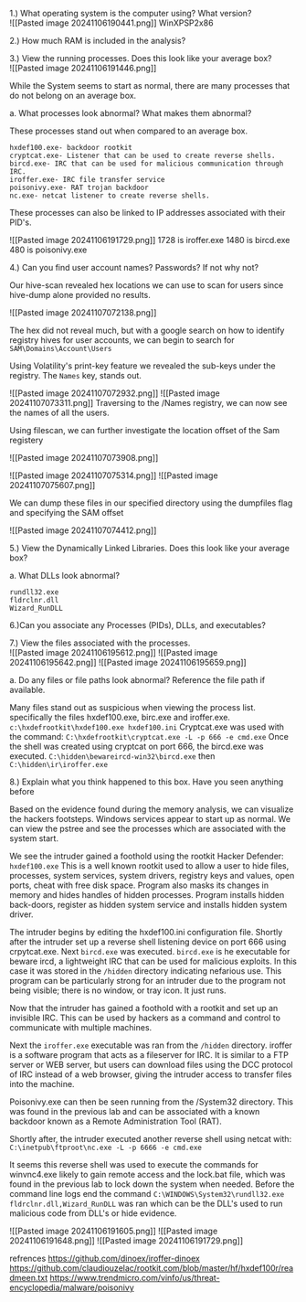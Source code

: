 1.)  What operating system is the computer using? What version?  
![[Pasted image 20241106190441.png]]
	WinXPSP2x86

2.) How much RAM is included in the analysis?  



3.) View the running processes. Does this look like your average box?  
 ![[Pasted image 20241106191446.png]]

While the System seems to start as normal, there are many processes that do not belong on an average box. 

a. What processes look abnormal? What makes them abnormal?  

These processes stand out when compared to an average box. 
```
hxdef100.exe- backdoor rootkit
cryptcat.exe- Listener that can be used to create reverse shells.
bircd.exe- IRC that can be used for malicious communication through IRC.
iroffer.exe- IRC file transfer service
poisonivy.exe- RAT trojan backdoor
nc.exe- netcat listener to create reverse shells. 
```

These processes can also be linked to IP addresses associated with their PID's.

![[Pasted image 20241106191729.png]]
1728 is iroffer.exe
1480 is bircd.exe
480 is poisonivy.exe

4.) Can you find user account names? Passwords? If not why not?  

Our hive-scan revealed hex locations we can use to scan for users since hive-dump alone provided no results. 


![[Pasted image 20241107072138.png]]

The hex did not reveal much, but with a google search on how to identify registry hives for user accounts, we can begin to search for `SAM\Domains\Account\Users`

Using Volatility's print-key feature we revealed the sub-keys under the registry. 
The `Names` key, stands out. 

![[Pasted image 20241107072932.png]]
![[Pasted image 20241107073311.png]]
Traversing to the /Names registry, we can now see the names of all the users.

Using filescan, we can further investigate the location offset of the Sam registery

![[Pasted image 20241107073908.png]]

![[Pasted image 20241107075314.png]]
![[Pasted image 20241107075607.png]]



We can dump these files in our specified directory using the dumpfiles flag and specifying the SAM offset
 
![[Pasted image 20241107074412.png]]


5.) View the Dynamically Linked Libraries. Does this look like your average box?  

a. What DLLs look abnormal?  
```
rundll32.exe
fldrclnr.dll
Wizard_RunDLL
```

6.)Can you associate any Processes (PIDs), DLLs, and executables?  

7.) View the files associated with the processes.  
![[Pasted image 20241106195612.png]]
![[Pasted image 20241106195642.png]]
![[Pasted image 20241106195659.png]]

a. Do any files or file paths look abnormal? Reference the file path if available.  

Many files stand out as suspicious when viewing the process list. specifically the files
hxdef100.exe, birc.exe and iroffer.exe. 
`c:\hxdefrootkit\hxdef100.exe hxdef100.ini`
Cryptcat.exe was used with the command:
`C:\hxdefrootkit\cryptcat.exe -L -p 666 -e cmd.exe`
Once the shell was created using cryptcat on port 666, the bircd.exe was executed.
`C:\hidden\bewareircd-win32\bircd.exe`
then
`C:\hidden\ir\iroffer.exe`


8.) Explain what you think happened to this box. Have you seen anything before

Based on the evidence found during the memory analysis, we can visualize the hackers footsteps. 
Windows services appear to start up as normal. We can view the pstree and see the processes which are associated with the system start. 

We see the intruder gained a foothold using the rootkit Hacker Defender: `hxdef100.exe`
This is a well known rootkit used to allow a user to hide files, processes, system services, system drivers, registry keys and values, open ports, cheat with free disk space. Program also masks its changes in memory and hides handles of hidden processes. Program installs hidden back-doors, register as hidden system service and installs hidden system driver.

The intruder begins by editing the hxdef100.ini configuration file. Shortly after the intruder set up a reverse shell listening device on port 666 using crpytcat.exe.
Next  `bircd.exe`  was executed.
`bircd.exe` is he executable for beware ircd, a lightweight IRC that can be used for malicious exploits. In this case it was stored in the `/hidden` directory indicating nefarious use. This program can be particularly strong for an intruder due to the program not being visible; there is no window, or tray icon. It just runs. 

Now that the intruder has gained a foothold with a rootkit and set up an invisible IRC. This can be used by hackers as a command and control to communicate with multiple machines.

Next the `iroffer.exe` executable was ran from the `/hidden` directory.
iroffer is a software program that acts as a fileserver for IRC.
It is similar to a FTP server or WEB server, but users can download
files using the DCC protocol of IRC instead of a web browser, giving the intruder access to transfer files into the machine. 

Poisonivy.exe can then be seen running from the /System32 directory. This was found in the previous lab and can be associated with a known backdoor known as a Remote Administration Tool (RAT).

Shortly after, the intruder executed another reverse shell using netcat with:
`C:\inetpub\ftproot\nc.exe -L -p 6666 -e cmd.exe` 

It seems this reverse shell was used to execute the commands for winvnc4.exe likely to gain remote access and the lock.bat file, which was found in the previous lab to lock down the system when needed. 
Before the command line logs end the command `C:\WINDOWS\System32\rundll32.exe fldrclnr.dll,Wizard_RunDLL` was ran which can be the DLL's used to run malicious code from DLL's or hide evidence. 







![[Pasted image 20241106191605.png]]
![[Pasted image 20241106191648.png]]
![[Pasted image 20241106191729.png]]



refrences
https://github.com/dinoex/iroffer-dinoex
https://github.com/claudiouzelac/rootkit.com/blob/master/hf/hxdef100r/readmeen.txt
https://www.trendmicro.com/vinfo/us/threat-encyclopedia/malware/poisonivy